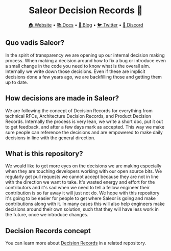 <div align="center">
  <h1>Saleor Decision Records 🧠</h1>
</div>

<div align="center">
  <a href="https://saleor.io/">🏠 Website</a>
  <span> • </span>
  <a href="https://docs.saleor.io/">📚 Docs</a>
  <span> • </span>
  <a href="https://saleor.io/blog/">📰 Blog</a>
  <span> • </span>
  <a href="https://twitter.com/getsaleor">🐦 Twitter</a>
  <span> • </span>
  <a href="https://discord.gg/unUfh24R6d">💬 Discord</a>
</div>

## Quo vadis Saleor?
In the spirit of transparency we are opening up our internal decision making process. When making a decision around how to fix a bug or introduce even a small change in the code you need to know what is the overall aim. Internally we write down those decisions. Even if these are implicit decisions done a few years ago, we are backfilling those and getting them up to date.

## How decisions are made in Saleor?
We are following the concept of Decision Records for everything from technical RFCs, Architecture Decision Records, and Product Decision Records. Internally the process is very lean, we write a short doc, put it out to get feedback, and after a few days mark as accepted. This way we make sure people can reference the decisions and are empowered to make daily decisions in line with the general direction.

## What is this repository?
We would like to get more eyes on the decisions we are making especially when they are touching developers working with our open source bits. We regularly get pull requests we cannot accept because they are not in line with the direction we want to take. It's wasted energy and effort for the contributors and it's sad when we need to tell a fellow engineer their contribution is so far away it will just not do. We hope with this repository it's going to be easier for people to get where Saleor is going and make contributions along with it. In many cases this will also help engineers make decisions around their own solution, such that they will have less work in the future, once we introduce changes.

## Decision Records concept
You can learn more about [Decision Records](https://github.com/joelparkerhenderson/decision-record) in a related repository.
